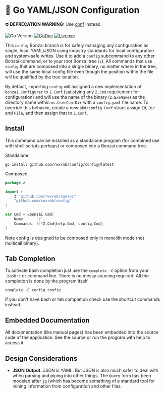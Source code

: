 # 🌳 Go YAML/JSON Configuration

⛔ **DEPRECATION WARNING:** Use [conf](https://github.com/rwxrob/conf) instead.

![Go
Version](https://img.shields.io/github/go-mod/go-version/rwxrob/config)
[![GoDoc](https://godoc.org/github.com/rwxrob/config?status.svg)](https://godoc.org/github.com/rwxrob/config)
[![License](https://img.shields.io/badge/license-Apache2-brightgreen.svg)](LICENSE)

This `config` Bonzai branch is for safely managing any configuration as
single, local YAML/JSON using industry standards for local configuration
and system-safe writes. Use it to add a `config` subcommand to any other
Bonzai command, or to your root Bonzai tree (`z`). All commands that use
`config` that are composed into a single binary, no matter where in the
tree, will use the same local config file even though the position
within the file will be qualified by the tree location.

By default, importing `config` will assigned a new implementation of
`bonzai.Configurer` to `Z.Conf` (satisfying any `Z.Cmd` requirement for
configuration) and will use the name of the binary (`Z.ExeName`) as the
directory name within `os.UserConfDir` with a `config.yaml` file name.
To override this behavior, create a new `pkd/config.Conf` struct assign
`Id`, `Dir` and `File`, and then assign that to `Z.Conf`.

## Install

This command can be installed as a standalone program (for combined use
with shell scripts perhaps) or composed into a Bonzai command tree.

Standalone

```
go install github.com/rwxrob/config/config@latest
```

Composed

```go
package z

import (
	Z "github.com/rwxrob/bonzai"
	"github.com/rwxrob/config"
)

var Cmd = &bonzai.Cmd{
	Name:     `z`,
	Commands: []*Z.Cmd{help.Cmd, config.Cmd},
}
```

Note config is designed to be composed only in monolith mode (not
multicall binary).

## Tab Completion

To activate bash completion just use the `complete -C` option from your
`.bashrc` or command line. There is no messy sourcing required. All the
completion is done by the program itself.

```
complete -C config config
```

If you don't have bash or tab completion check use the shortcut
commands instead.

## Embedded Documentation

All documentation (like manual pages) has been embedded into the source
code of the application. See the source or run the program with help to
access it.

## Design Considerations

* **JSON Output.** JSON is YAML. But JSON is also much safer to deal
  with when parsing and piping into other things. The `Query` form has
  been modeled after `jq` (which has become something of a standard tool
  for mining information from configuration and other files.
